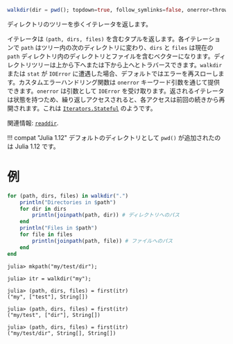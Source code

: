 ```julia
walkdir(dir = pwd(); topdown=true, follow_symlinks=false, onerror=throw)
```

ディレクトリのツリーを歩くイテレータを返します。

イテレータは `(path, dirs, files)` を含むタプルを返します。各イテレーションで `path` はツリー内の次のディレクトリに変わり、`dirs` と `files` は現在の `path` ディレクトリ内のディレクトリとファイルを含むベクターになります。ディレクトリツリーは上から下へまたは下から上へとトラバースできます。`walkdir` または `stat` が `IOError` に遭遇した場合、デフォルトではエラーを再スローします。カスタムエラーハンドリング関数は `onerror` キーワード引数を通じて提供できます。`onerror` は引数として `IOError` を受け取ります。返されるイテレータは状態を持つため、繰り返しアクセスされると、各アクセスは前回の続きから再開されます。これは [`Iterators.Stateful`](@ref) のようです。

関連情報: [`readdir`](@ref).

!!! compat "Julia 1.12"
    デフォルトのディレクトリとして `pwd()` が追加されたのは Julia 1.12 です。


# 例

```julia
for (path, dirs, files) in walkdir(".")
    println("Directories in $path")
    for dir in dirs
        println(joinpath(path, dir)) # ディレクトリへのパス
    end
    println("Files in $path")
    for file in files
        println(joinpath(path, file)) # ファイルへのパス
    end
end
```

```julia-repl
julia> mkpath("my/test/dir");

julia> itr = walkdir("my");

julia> (path, dirs, files) = first(itr)
("my", ["test"], String[])

julia> (path, dirs, files) = first(itr)
("my/test", ["dir"], String[])

julia> (path, dirs, files) = first(itr)
("my/test/dir", String[], String[])
```
